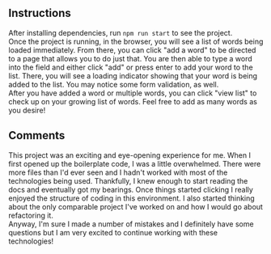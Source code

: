 ## Instructions

After installing dependencies, run `npm run start` to see the project.
</br>
Once the project is running, in the browser, you will see a list of words being loaded immediately. From there, you can click "add a word" to be directed to a page that allows you to do just that. You are then able to type a word into the field and either click "add" or press enter to add your word to the list. There, you will see a loading indicator showing that your word is being added to the list. You may notice some form validation, as well.
</br>
After you have added a word or multiple words, you can click "view list" to check up on your growing list of words. Feel free to add as many words as you desire!

## Comments

This project was an exciting and eye-opening experience for me. When I first opened up the boilerplate code, I was a little overwhelmed. There were more files than I'd ever seen and I hadn't worked with most of the technologies being used. Thankfully, I knew enough to start reading the docs and eventually got my bearings. Once things started clicking I really enjoyed the structure of coding in this environment. I also started thinking about the only comparable project I've worked on and how I would go about refactoring it.
</br>
Anyway, I'm sure I made a number of mistakes and I definitely have some questions but I am very excited to continue working with these technologies!
